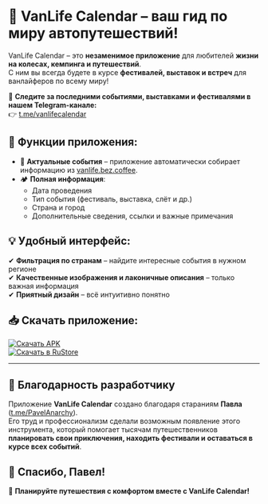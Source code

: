 # 🚐 VanLife Calendar – ваш гид по миру автопутешествий!  

VanLife Calendar – это **незаменимое приложение** для любителей **жизни на колесах, кемпинга и путешествий**.  
С ним вы всегда будете в курсе **фестивалей, выставок и встреч** для ванлайферов по всему миру!  

🔔 **Следите за последними событиями, выставками и фестивалями в нашем Telegram-канале:**  
👉 [t.me/vanlifecalendar](https://t.me/vanlifecalendar)  

## 🔹 Функции приложения:  
- 📅 **Актуальные события** – приложение автоматически собирает информацию из [vanlife.bez.coffee](https://vanlife.bez.coffee).  
- 🏕 **Полная информация**:  
  - Дата проведения  
  - Тип события (фестиваль, выставка, слёт и др.)  
  - Страна и город  
  - Дополнительные сведения, ссылки и важные примечания  

## 💡 Удобный интерфейс:  
✔ **Фильтрация по странам** – найдите интересные события в нужном регионе  
✔ **Качественные изображения и лаконичные описания** – только важная информация  
✔ **Приятный дизайн** – всё интуитивно понятно  

## 📥 Скачать приложение:  
[![Скачать APK](https://img.shields.io/badge/📥_Download-APK-blue?style=for-the-badge&logo=android)](https://github.com/Kopaev/VanLife-Calendar/releases/latest/download/VanLife-Calendar.apk)  
[![Скачать в RuStore](https://img.shields.io/badge/📲_RuStore-доступно-blue?style=for-the-badge&logo=android)](https://www.rustore.ru/catalog/app/com.vanlife.calendar)


---

## 💙 Благодарность разработчику  
Приложение **VanLife Calendar** создано благодаря стараниям **Павла** ([t.me/PavelAnarchy](https://t.me/PavelAnarchy)).  
Его труд и профессионализм сделали возможным появление этого инструмента, который помогает тысячам путешественников **планировать свои приключения, находить фестивали и оставаться в курсе всех событий**.  

🚀 **Спасибо, Павел!**  
---

🚐 **Планируйте путешествия с комфортом вместе с VanLife Calendar!**  
